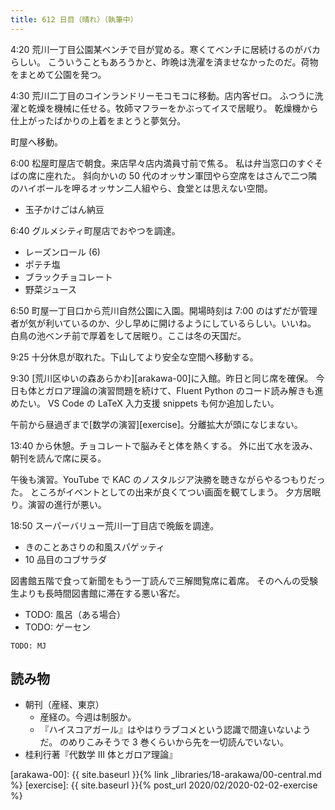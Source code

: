 ```yaml
---
title: 612 日目（晴れ）（執筆中）
---
```


4:20 荒川一丁目公園某ベンチで目が覚める。寒くてベンチに居続けるのがバカらしい。
こういうこともあろうかと、昨晩は洗濯を済ませなかったのだ。荷物をまとめて公園を発つ。

4:30 荒川二丁目のコインランドリーモコモコに移動。店内客ゼロ。
ふつうに洗濯と乾燥を機械に任せる。牧師マフラーをかぶってイスで居眠り。
乾燥機から仕上がったばかりの上着をまとうと夢気分。

町屋へ移動。

6:00 松屋町屋店で朝食。来店早々店内満員寸前で焦る。
私は弁当窓口のすぐそばの席に座れた。
斜向かいの 50 代のオッサン軍団やら空席をはさんで二つ隣のハイボールを呷るオッサン二人組やら、食堂とは思えない空間。

* 玉子かけごはん納豆

6:40 グルメシティ町屋店でおやつを調達。

* レーズンロール (6)
* ポテチ塩
* ブラックチョコレート
* 野菜ジュース

6:50 町屋一丁目口から荒川自然公園に入園。開場時刻は 7:00 のはずだが管理者が気が利いているのか、少し早めに開けるようにしているらしい。いいね。
白鳥の池ベンチ前で厚着をして居眠り。ここは冬の天国だ。

9:25 十分休息が取れた。下山してより安全な空間へ移動する。

9:30 [荒川区ゆいの森あらかわ][arakawa-00]に入館。昨日と同じ席を確保。
今日も体とガロア理論の演習問題を続けて、Fluent Python のコード読み解きも進めたい。
VS Code の LaTeX 入力支援 snippets も何か追加したい。

午前から昼過ぎまで[数学の演習][exercise]。分離拡大が頭になじまない。

13:40 から休憩。チョコレートで脳みそと体を熱くする。
外に出て水を汲み、朝刊を読んで席に戻る。

午後も演習。YouTube で KAC のノスタルジア決勝を聴きながらやるつもりだった。
ところがイベントとしての出来が良くてつい画面を観てしまう。
夕方居眠り。演習の進行が悪い。

18:50 スーパーバリュー荒川一丁目店で晩飯を調達。

* きのことあさりの和風スパゲッティ
* 10 品目のコブサラダ

図書館五階で食って新聞をもう一丁読んで三解閲覧席に着席。
そのへんの受験生よりも長時間図書館に滞在する悪い客だ。

* TODO: 風呂（ある場合）
* TODO: ゲーセン

```text
TODO: MJ
```

## 読み物

* 朝刊（産経、東京）
  * 産経の。今週は制服か。
  * 『ハイスコアガール』はやはりラブコメという認識で間違いないようだ。
    のめりこみそうで 3 巻くらいから先を一切読んでいない。
* 桂利行著『代数学 III 体とガロア理論』

[arakawa-00]: {{ site.baseurl }}{% link _libraries/18-arakawa/00-central.md %}
[exercise]: {{ site.baseurl }}{% post_url 2020/02/2020-02-02-exercise %}
